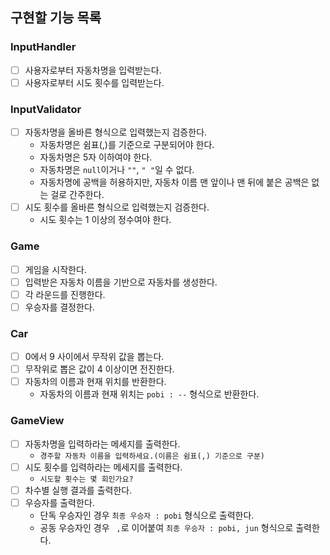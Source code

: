 ## 구현할 기능 목록
### InputHandler
- [ ] 사용자로부터 자동차명을 입력받는다.
- [ ] 사용자로부터 시도 횟수를 입력받는다.
### InputValidator
- [ ] 자동차명을 올바른 형식으로 입력했는지 검증한다.
    - 자동차명은 쉼표(,)를 기준으로 구분되어야 한다.
    - 자동차명은 5자 이하여야 한다.
    - 자동차명은 `null`이거나 `""`, `" "`일 수 없다.
    - 자동차명에 공백을 허용하지만, 자동차 이름 맨 앞이나 맨 뒤에 붙은 공백은 없는 걸로 간주한다.
- [ ] 시도 횟수를 올바른 형식으로 입력했는지 검증한다.
    - 시도 횟수는 1 이상의 정수여야 한다.
### Game
- [ ] 게임을 시작한다.
- [ ] 입력받은 자동차 이름을 기반으로 자동차를 생성한다.
- [ ] 각 라운드를 진행한다.
- [ ] 우승자를 결정한다.
### Car
- [ ] 0에서 9 사이에서 무작위 값을 뽑는다.
- [ ] 무작위로 뽑은 값이 4 이상이면 전진한다.
- [ ] 자동차의 이름과 현재 위치를 반환한다.
    - 자동차의 이름과 현재 위치는 `pobi : --` 형식으로 반환한다.
### GameView
- [ ] 자동차명을 입력하라는 메세지를 출력한다.
    - `경주할 자동차 이름을 입력하세요.(이름은 쉼표(,) 기준으로 구분)`
- [ ] 시도 횟수를 입력하라는 메세지를 출력한다.
    - `시도할 횟수는 몇 회인가요?`
- [ ] 차수별 실행 결과를 출력한다.
- [ ] 우승자를 출력한다.
    - 단독 우승자인 경우 `최종 우승자 : pobi` 형식으로 출력한다.
    - 공동 우승자인 경우 ` ,`로 이어붙여 `최종 우승자 : pobi, jun` 형식으로 출력한다.










